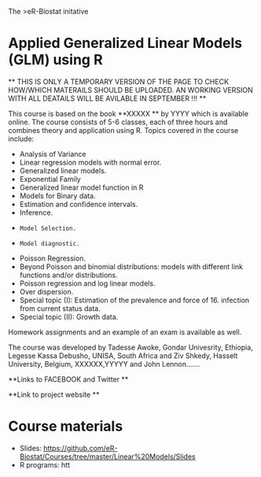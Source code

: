  The >eR-Biostat initative
# Applied Generalized Linear Models (GLM) using R 

** THIS IS ONLY A TEMPORARY VERSION OF THE PAGE TO CHECK HOW/WHICH MATERAILS SHOULD BE UPLOADED. AN WORKING VERSION WITH ALL DEATAILS WILL BE AVILABLE IN SEPTEMBER !!! **

This course is based on the book **XXXXX **  by YYYY which is available online. The course consists of 5-6 classes, each of three hours and combines theory and application using R. Topics covered in the course include:

*   Analysis of Variance
*   Linear regression models with normal error.
*   Generalized linear models.
*    Exponential Family
*    Generalized linear model function in R
*    Models for Binary data.
*    Estimation and confidence intervals.
*    Inference.
*     Model Selection.
*     Model diagnostic.
*    Poisson Regression.
*    Beyond Poisson and binomial distributions:  models with 
       different link functions and/or distributions.
*  Poisson regression and log linear models.
*  Over dispersion.
*  Special topic (I): Estimation of the prevalence and force of 16.  infection from current status data.
*   Special topic (II): Growth data.

Homework assignments and an example of an exam is available as well.

The course was developed by Tadesse Awoke, Gondar Univesrity, Ethiopia, Legesse Kassa Debusho, UNISA, South
Africa and Ziv Shkedy, Hasselt University, Belgium, XXXXXX,YYYYY and John Lennon.......

**Links to FACEBOOK and Twitter **

**Link  to project website **


# Course materials
* Slides: https://github.com/eR-Biostat/Courses/tree/master/Linear%20Models/Slides
* R programs: htt
